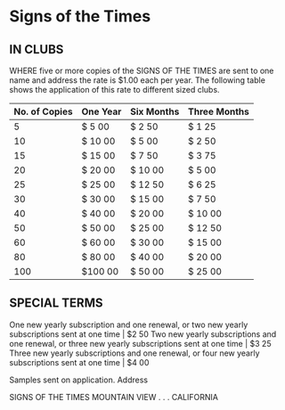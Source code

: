 # Signs of the Times

## IN CLUBS

WHERE five or more copies of the SIGNS OF THE TIMES are sent to one name and address the rate is $1.00 each per year. The following table shows the application of this rate to different sized clubs.

| No. of Copies | One Year | Six Months | Three Months |
|---------------|----------|------------|--------------|
| 5             | $  5 00  | $ 2 50     | $ 1 25       |
| 10            | $ 10 00  | $ 5 00     | $ 2 50       |
| 15            | $ 15 00  | $ 7 50     | $ 3 75       |
| 20            | $ 20 00  | $ 10 00    | $ 5 00       |
| 25            | $ 25 00  | $ 12 50    | $ 6 25       |
| 30            | $ 30 00  | $ 15 00    | $ 7 50       |
| 40            | $ 40 00  | $ 20 00    | $ 10 00      |
| 50            | $ 50 00  | $ 25 00    | $ 12 50      |
| 60            | $ 60 00  | $ 30 00    | $ 15 00      |
| 80            | $ 80 00  | $ 40 00    | $ 20 00      |
| 100           | $100 00  | $ 50 00    | $ 25 00      |

## SPECIAL TERMS

One new yearly subscription and one renewal, or two new yearly subscriptions sent at one time | $2 50
Two new yearly subscriptions and one renewal, or three new yearly subscriptions sent at one time | $3 25
Three new yearly subscriptions and one renewal, or four new yearly subscriptions sent at one time | $4 00

Samples sent on application. Address

SIGNS OF THE TIMES
MOUNTAIN VIEW . . . CALIFORNIA